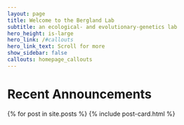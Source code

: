 ```yaml
---
layout: page
title: Welcome to the Bergland Lab
subtitle: an ecological- and evolutionary-genetics lab
hero_height: is-large
hero_link: /#callouts
hero_link_text: Scroll for more
show_sidebar: false
callouts: homepage_callouts
---
```

<!-- set up scroll elements for the announcements -->
<style>
.scroll_wrapper {
    position: relative;
    /* padding-right: 10px;
    margin-top: -12px; */
    width: 100%;
    height: 50%;
    overflow-x: auto;
    white-space:nowrap;
}
.scroll {
    display:inline-block;
    width: 66%;
    height: 50%;
    word-wrap: normal;
}
</style>

# Recent Announcements
<div class="scroll_wrapper">
  {% for post in site.posts %}
  <div class="scroll">
        {% include post-card.html %}
  </div>
  {% endfor %}
</div>

